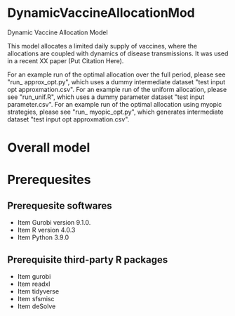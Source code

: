 # DynamicVaccineAllocationMod
Dynamic Vaccine Allocation Model

This model allocates a limited daily supply of vaccines, where the allocations are coupled with dynamics of disease transmissions. It was used in a recent XX paper (Put Citation Here).

For an example run of the optimal allocation over the full period, please see "run_ approx_opt.py", which uses a dummy intermediate dataset "test input opt approxmation.csv". For an example run of the uniform allocation, please see "run_unif.R", which uses a dummy parameter dataset "test input parameter.csv". For an example run of the optimal allocation using myopic strategies, please see "run_ myopic_opt.py", which generates intermediate dataset "test input opt approxmation.csv".

# Overall model


# Prerequesites
## Prerequesite softwares 
* Item Gurobi version 9.1.0.
* Item R version 4.0.3
* Item Python 3.9.0
## Prerequisite third-party R packages
* Item gurobi
* Item readxl
* Item tidyverse
* Item sfsmisc
* Item deSolve
